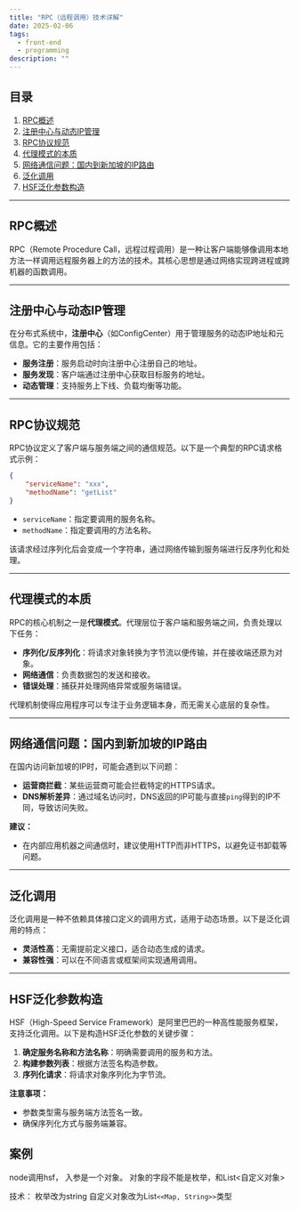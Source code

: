 ```yaml
---
title: "RPC（远程调用）技术详解"
date: 2025-02-06
tags:
  - front-end
  - programming
description: ""
---
```


## 目录
1. [RPC概述](#rpc概述)
2. [注册中心与动态IP管理](#注册中心与动态IP管理)
3. [RPC协议规范](#rpc协议规范)
4. [代理模式的本质](#代理模式的本质)
5. [网络通信问题：国内到新加坡的IP路由](#网络通信问题国内到新加坡的ip路由)
6. [泛化调用](#泛化调用)
7. [HSF泛化参数构造](#hsf泛化参数构造)

---

## RPC概述

RPC（Remote Procedure Call，远程过程调用）是一种让客户端能够像调用本地方法一样调用远程服务器上的方法的技术。其核心思想是通过网络实现跨进程或跨机器的函数调用。

---

## 注册中心与动态IP管理

在分布式系统中，**注册中心**（如ConfigCenter）用于管理服务的动态IP地址和元信息。它的主要作用包括：
- **服务注册**：服务启动时向注册中心注册自己的地址。
- **服务发现**：客户端通过注册中心获取目标服务的地址。
- **动态管理**：支持服务上下线、负载均衡等功能。

---

## RPC协议规范

RPC协议定义了客户端与服务端之间的通信规范。以下是一个典型的RPC请求格式示例：

```json
{
    "serviceName": "xxx",
    "methodName": "getList"
}
```

- `serviceName`：指定要调用的服务名称。
- `methodName`：指定要调用的方法名称。

该请求经过序列化后会变成一个字符串，通过网络传输到服务端进行反序列化和处理。

---

## 代理模式的本质

RPC的核心机制之一是**代理模式**。代理层位于客户端和服务端之间，负责处理以下任务：
- **序列化/反序列化**：将请求对象转换为字节流以便传输，并在接收端还原为对象。
- **网络通信**：负责数据包的发送和接收。
- **错误处理**：捕获并处理网络异常或服务端错误。

代理机制使得应用程序可以专注于业务逻辑本身，而无需关心底层的复杂性。

---

## 网络通信问题：国内到新加坡的IP路由

在国内访问新加坡的IP时，可能会遇到以下问题：
- **运营商拦截**：某些运营商可能会拦截特定的HTTPS请求。
- **DNS解析差异**：通过域名访问时，DNS返回的IP可能与直接`ping`得到的IP不同，导致访问失败。

**建议：**
- 在内部应用机器之间通信时，建议使用HTTP而非HTTPS，以避免证书卸载等问题。

---

## 泛化调用

泛化调用是一种不依赖具体接口定义的调用方式，适用于动态场景。以下是泛化调用的特点：
- **灵活性高**：无需提前定义接口，适合动态生成的请求。
- **兼容性强**：可以在不同语言或框架间实现通用调用。

---

## HSF泛化参数构造

HSF（High-Speed Service Framework）是阿里巴巴的一种高性能服务框架，支持泛化调用。以下是构造HSF泛化参数的关键步骤：

1. **确定服务名称和方法名称**：明确需要调用的服务和方法。
2. **构建参数列表**：根据方法签名构造参数。
3. **序列化请求**：将请求对象序列化为字节流。

**注意事项：**
- 参数类型需与服务端方法签名一致。
- 确保序列化方式与服务端兼容。

## 案例
node调用hsf， 入参是一个对象。 对象的字段不能是枚举，和List<自定义对象>

技术：
枚举改为string
自定义对象改为List`<<Map, String>>`类型